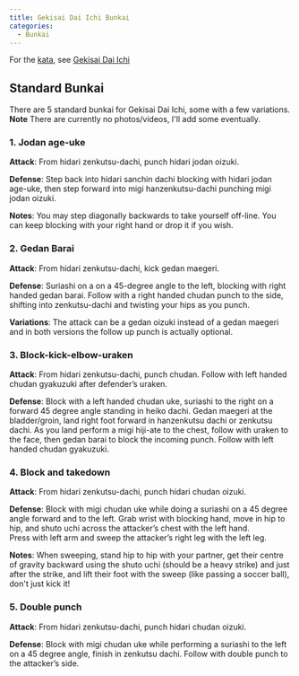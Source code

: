 ```yaml
---
title: Gekisai Dai Ichi Bunkai
categories:
  - Bunkai
---
```


For the [kata](/kata/), see [Gekisai Dai Ichi](/kata/gekisai-dai-ichi.md)

## Standard Bunkai

There are 5 standard bunkai for Gekisai Dai Ichi, some with a few variations.
**Note** There are currently no photos/videos, I'll add some eventually.

### 1. Jodan age-uke

**Attack**: From hidari zenkutsu-dachi, punch hidari jodan oizuki.

**Defense**: Step back into hidari sanchin dachi blocking with hidari jodan age-uke, then step forward into migi hanzenkutsu-dachi punching migi jodan oizuki.

**Notes**: You may step diagonally backwards to take yourself off-line. You can keep blocking with your right hand or drop it if you wish.

### 2. Gedan Barai

**Attack**: From hidari zenkutsu-dachi, kick gedan maegeri.

**Defense**: Suriashi on a on a 45-degree angle to the left, blocking with right handed gedan barai. Follow with a right handed chudan punch to the side, shifting into zenkutsu-dachi and twisting your hips as you punch.

**Variations**: The attack can be a gedan oizuki instead of a gedan maegeri and in both versions the follow up punch is actually optional.

### 3. Block-kick-elbow-uraken

**Attack**: From hidari zenkutsu-dachi, punch chudan. Follow with left handed chudan gyakuzuki after defender’s uraken.

**Defense**: Block with a left handed chudan uke, suriashi to the right on a forward 45 degree angle standing in heiko dachi. Gedan maegeri at the bladder/groin, land right foot forward in hanzenkutsu dachi or zenkutsu dachi. As you land perform a migi hiji-ate to the chest, follow with uraken to the face, then gedan barai to block the incoming punch. Follow with left handed chudan gyakuzuki.

### 4. Block and takedown

**Attack**: From hidari zenkutsu-dachi, punch hidari chudan oizuki.

**Defense**: Block with migi chudan uke while doing a suriashi on a 45 degree angle forward and to the left. Grab wrist with blocking hand, move in hip to hip, and shuto uchi across the attacker’s chest with the left hand.  
Press with left arm and sweep the attacker’s right leg with the left leg.

**Notes**: When sweeping, stand hip to hip with your partner, get their centre of gravity backward using the shuto uchi (should be a heavy strike) and just after the strike, and lift their foot with the sweep (like passing a soccer ball), don't just kick it!

### 5. Double punch

**Attack**: From hidari zenkutsu-dachi, punch hidari chudan oizuki.

**Defense**: Block with migi chudan uke while performing a suriashi to the left on a 45 degree angle, finish in zenkutsu dachi. Follow with double punch to the attacker’s side.
